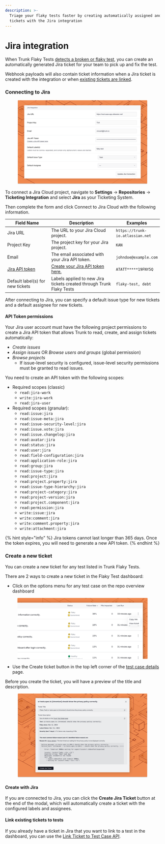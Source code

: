 ```yaml
---
description: >-
  Triage your flaky tests faster by creating automatically assigned and labeled
  tickets with the Jira integration
---
```


# Jira integration

When Trunk Flaky Tests [detects a broken or flaky test](../detection.md), you can create an automatically generated Jira ticket for your team to pick up and fix the test.

Webhook payloads will also contain ticket information when a Jira ticket is created with the integration or when [existing tickets are linked](jira-integration.md#link-existing-tickets-to-tests).

### Connecting to Jira

<figure><picture><source srcset="../../.gitbook/assets/jira-connect-form-dark.png" media="(prefers-color-scheme: dark)"><img src="../../.gitbook/assets/jira-connect-form-light.png" alt=""></picture><figcaption></figcaption></figure>

To connect a Jira Cloud project, navigate to **Settings** -> **Repositories** -> **Ticketing Integration** and select **Jira** as your Ticketing System.

Then complete the form and click Connect to Jira Cloud with the following information.

<table data-full-width="false"><thead><tr><th width="176">Field Name</th><th width="266">Description</th><th>Examples</th></tr></thead><tbody><tr><td>Jira URL</td><td>The URL to your Jira Cloud project.</td><td><code>https://trunk-io.atlassian.net</code></td></tr><tr><td>Project Key</td><td>The project key for your Jira project.</td><td><code>KAN</code></td></tr><tr><td>Email</td><td>The email associated with your Jira API token.</td><td><code>johndoe@example.com</code></td></tr><tr><td><a href="jira-integration.md#api-token-permissions">Jira API token</a></td><td><a href="https://id.atlassian.com/manage-profile/security/api-tokens">Create your Jira API token here.</a></td><td><code>ATATT*****19FNY5Q</code></td></tr><tr><td>Default label(s) for new tickets</td><td>Labels applied to new Jira tickets created through Trunk Flaky Tests</td><td><code>flaky-test, debt</code></td></tr></tbody></table>

After connecting to Jira, you can specify a default issue type for new tickets and a default assignee for new tickets.

#### API Token permissions

Your Jira user account must have the following project permissions to create a Jira API token that allows Trunk to read, create, and assign tickets automatically:&#x20;

* _Create issues_
* _Assign issues_ OR _Browse users and groups_ (global permission)
* _Browse projects_
  * If issue-level security is configured, issue-level security permissions must be granted to read issues.&#x20;

You need to create an API token with the following scopes:

* Required scopes (classic)
  * `read:jira-work`
  * `write:jira-work`&#x20;
  * `read:jira-user`
* Required scopes (granular):&#x20;
  * `read:issue:jira`
  * `read:issue-meta:jira`
  * `read:issue-security-level:jira`
  * `read:issue.vote:jira`
  * `read:issue.changelog:jira`
  * `read:avatar:jira`
  * `read:status:jira`
  * `read:user:jira`
  * `read:field-configuration:jira`
  * `read:application-role:jira`
  * `read:group:jira`
  * `read:issue-type:jira`
  * `read:project:jira`
  * `read:project.property:jira`
  * `read:issue-type-hierarchy:jira`
  * `read:project-category:jira`
  * `read:project-version:jira`
  * `read:project.component:jira`
  * `read:permission:jira`
  * `write:issue:jira`
  * `write:comment:jira`
  * `write:comment.property:jira`
  * `write:attachment:jira`

{% hint style="info" %}
Jira tokens cannot last longer than 365 days. Once the token expires, you will need to generate a new API token.
{% endhint %}

### Create a new ticket

You can create a new ticket for any test listed in Trunk Flaky Tests.&#x20;

There are 2 ways to create a new ticket in the Flaky Test dashboard:

* Click on the options menu for any test case on the repo overview dashboard

<figure><picture><source srcset="../../.gitbook/assets/create-ticket-button-dark.png" media="(prefers-color-scheme: dark)"><img src="../../.gitbook/assets/create-ticket-button-light.png" alt=""></picture><figcaption></figcaption></figure>

* Use the Create ticket button in the top left corner of the [test case details](../detection.md#test-case-details) page.

Before you create the ticket, you will have a preview of the title and description.

<figure><picture><source srcset="../../.gitbook/assets/jira-ticket-creation-dark.png" media="(prefers-color-scheme: dark)"><img src="../../.gitbook/assets/jira-ticket-creation-light.png" alt=""></picture><figcaption></figcaption></figure>

#### Create with Jira

If you are connected to Jira, you can click the **Create Jira Ticket** button at the end of the modal, which will automatically create a ticket with the configured labels and assignees.

#### Link existing tickets to tests

If you already have a ticket in Jira that you want to link to a test in the dashboard, you can use the [Link Ticket to Test Case API](../flaky-tests.md#post-flaky-tests-link-ticket-to-test-case).
